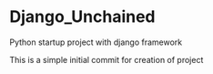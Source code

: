 # Django_Unchained
Python startup project with django framework

This is a simple initial commit for creation of project
